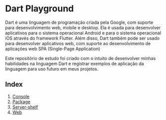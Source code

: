 # Dart Playground  
Dart é uma linguagem de programação criada pela Google, com suporte para desenvolvimento web, mobile e desktop.
Ela é usada para desenvolver aplicativos para o sistema operacional Android e para o sistema operacional iOS através do framework Flutter.
Além disso, Dart também pode ser usado para desenvolver aplicativos web, com suporte ao desenvolvimento de aplicações web SPA (Single-Page Application)

Este repositório de estudo foi criado com o intuito de desenvolver minhas habilidades na linguagem Dart e registrar exemplos de aplicação da linguagem para uso futuro em meus projetos.
## Index  
1. [Console](https://github.com/ramonmello/dart-playground/console/README.md) 
2. [Package](https://github.com/ramonmello/dart-playground/package/README.md)  
3. [Server-shelf](https://github.com/ramonmello/dart-playground/server-shelf/README.md)  
4. [Web](https://github.com/ramonmello/dart-playground/web/README.md) 
